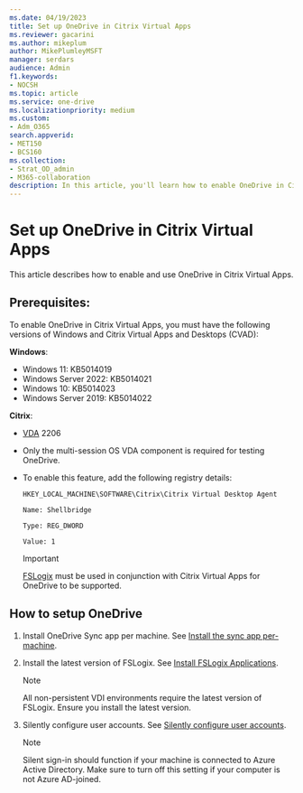 ```yaml
---
ms.date: 04/19/2023
title: Set up OneDrive in Citrix Virtual Apps
ms.reviewer: gacarini
ms.author: mikeplum
author: MikePlumleyMSFT
manager: serdars
audience: Admin
f1.keywords:
- NOCSH
ms.topic: article
ms.service: one-drive
ms.localizationpriority: medium
ms.custom:
- Adm_O365
search.appverid:
- MET150
- BCS160
ms.collection:
- Strat_OD_admin
- M365-collaboration
description: In this article, you'll learn how to enable OneDrive in Citrix Virtual Apps.
---
```


# Set up OneDrive in Citrix Virtual Apps

This article describes how to enable and use OneDrive in Citrix Virtual Apps.

## Prerequisites:

To enable OneDrive in Citrix Virtual Apps, you must have the following  versions of Windows and Citrix Virtual Apps and Desktops (CVAD):

**Windows**:

- Windows 11: KB5014019 
- Windows Server 2022: KB5014021
- Windows 10: KB5014023
- Windows Server 2019: KB5014022

**Citrix**:

- [VDA](https://docs.citrix.com/en-us/citrix-virtual-apps-desktops.html) 2206 
- Only the multi-session OS VDA component is required for testing OneDrive. 
- To enable this feature, add the following registry details: 

    `HKEY_LOCAL_MACHINE\SOFTWARE\Citrix\Citrix Virtual Desktop Agent`<p>
    `Name: Shellbridge`<p>
    `Type: REG_DWORD`<p>
    `Value: 1`
    
    > [!IMPORTANT]
    > [FSLogix](/fslogix/how-to-install-fslogix) must be used in conjunction with Citrix Virtual Apps for OneDrive to be supported.

## How to setup OneDrive

1. Install OneDrive Sync app per machine. See [Install the sync app per-machine](per-machine-installation.md).
1. Install the latest version of FSLogix. See [Install FSLogix Applications](/fslogix/how-to-install-fslogix).

    > [!NOTE]
    > All non-persistent VDI environments require the latest version of FSLogix. Ensure you install the latest version.

1. Silently configure user accounts. See [Silently configure user accounts](use-silent-account-configuration.md).

    > [!NOTE]
    > Silent sign-in should function if your machine is connected to Azure Active Directory. Make sure to turn off this setting if your computer is not Azure AD-joined.

